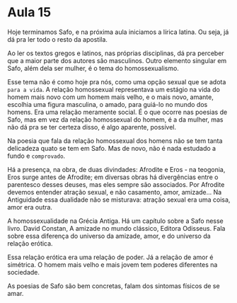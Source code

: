 Aula 15
=======

Hoje terminamos Safo, e na próxima aula iniciamos a lírica latina. Ou seja, já dá pra ler todo o resto da apostila.

Ao ler os textos gregos e latinos, nas próprias disciplinas, dá pra perceber que a maior parte dos autores são masculinos. Outro elemento singular em Safo, além dela ser mulher, é o tema do homossexualismo.

Esse tema não é como hoje pra nós, como uma opção sexual que se adota `para a vida`. A relação homossexual representava um estágio na vida do homem mais novo com um homem mais velho, e o mais novo, amante, escolhia uma figura masculina, o amado, para guiá-lo no mundo dos homens. Era uma relação meramente social. É o que ocorre nas poesias de Safo, mas em vez da relação homossexual do homem, é a da mulher, mas não dá pra se ter certeza disso, é algo aparente, possível.

Na poesia que fala da relação homossexual dos homens não se tem tanta delicadeza quato se tem em Safo. Mas de novo, não é nada estudado a fundo e `comprovado`.

Há a presença, na obra, de duas divindades: Afrodite e Eros - na teogonia, Eros surge antes de Afrodite; em diversas obras há divergências entre o parentesco desses deuses, mas eles sempre são associados. Por Afrodite devemos entender atração sexual, e não casamento, amor, amizade... Na Antiguidade essa dualidade não se misturava: atração sexual era uma coisa, amor era outra.

A homossexualidade na Grécia Antiga. Há um capítulo sobre a Safo nesse livro.
David Constan, A amizade no mundo clássico, Editora Odisseus. Fala sobre essa diferença do universo da amizade, amor, e do universo da relação erótica.

Essa relação erótica era uma relação de poder. Já a relação de amor é simétrica. O homem mais velho e mais jovem tem poderes diferentes na sociedade.

As poesias de Safo são bem concretas, falam dos sintomas físicos de se amar.
